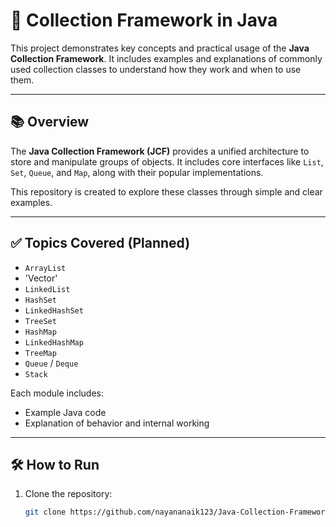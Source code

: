 # 🧩 Collection Framework in Java

This project demonstrates key concepts and practical usage of the **Java Collection Framework**. It includes examples and explanations of commonly used collection classes to understand how they work and when to use them.

---

## 📚 Overview

The **Java Collection Framework (JCF)** provides a unified architecture to store and manipulate groups of objects. It includes core interfaces like `List`, `Set`, `Queue`, and `Map`, along with their popular implementations.

This repository is created to explore these classes through simple and clear examples.

---

## ✅ Topics Covered (Planned)

- `ArrayList`
- 'Vector'
- `LinkedList`
- `HashSet`
- `LinkedHashSet`
- `TreeSet`
- `HashMap`
- `LinkedHashMap`
- `TreeMap`
- `Queue` / `Deque`
- `Stack`

Each module includes:
- Example Java code  
- Explanation of behavior and internal working  

---

## 🛠️ How to Run
1. Clone the repository:
   ```bash
   git clone https://github.com/nayananaik123/Java-Collection-Framework.git

